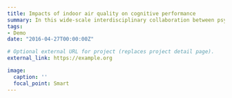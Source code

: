 ```yaml
---
title: Impacts of indoor air quality on cognitive performance
summary: In this wide-scale interdisciplinary collaboration between psychologists, engineers, chemists, and neuroscientists, we researched how indoor air quality (CO2) and essential oils impacts everyday cognition and decision-making  using `external_link`.
tags:
- Demo
date: "2016-04-27T00:00:00Z"

# Optional external URL for project (replaces project detail page).
external_link: https://example.org

image:
  caption: ''
  focal_point: Smart
---
```

